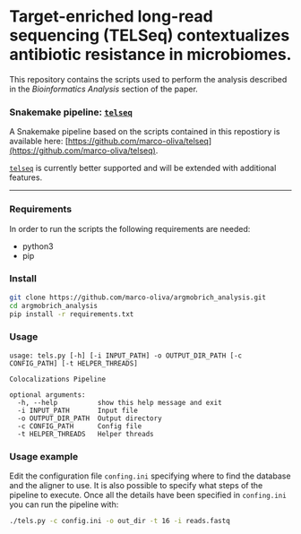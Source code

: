 # Target-enriched long-read sequencing (TELSeq) contextualizes antibiotic resistance in microbiomes.

This repository contains the scripts used to perform the analysis described in the *Bioinformatics Analysis* section of the paper. 

### Snakemake pipeline: [`telseq`](https://github.com/marco-oliva/telseq)

A Snakemake pipeline based on the scripts contained in this repostiory is available here: [https://github.com/marco-oliva/telseq](https://github.com/marco-oliva/telseq).

[`telseq`](https://github.com/marco-oliva/telseq) is currently better supported and will be extended with additional features.

---

### Requirements

In order to run the scripts the following requirements are needed:

- python3
- pip

### Install

```bash
git clone https://github.com/marco-oliva/argmobrich_analysis.git
cd argmobrich_analysis
pip install -r requirements.txt
```

### Usage

```
usage: tels.py [-h] [-i INPUT_PATH] -o OUTPUT_DIR_PATH [-c CONFIG_PATH] [-t HELPER_THREADS]

Colocalizations Pipeline

optional arguments:
  -h, --help          show this help message and exit
  -i INPUT_PATH       Input file
  -o OUTPUT_DIR_PATH  Output directory
  -c CONFIG_PATH      Config file
  -t HELPER_THREADS   Helper threads

```

### Usage example

Edit the configuration file `confing.ini` specifying where to find the database and the aligner to use. It is also possible to specify what steps of the pipeline to execute. Once all the details have been specified in `confing.ini` you can run the pipeline with: 

```bash
./tels.py -c config.ini -o out_dir -t 16 -i reads.fastq 
```
